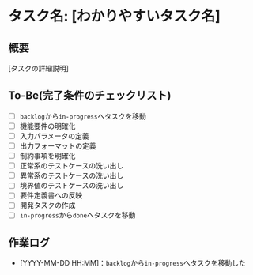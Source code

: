 # タスク名: [わかりやすいタスク名]

## 概要

[タスクの詳細説明]

## To-Be(完了条件のチェックリスト)

- [ ] `backlog`から`in-progress`へタスクを移動
- [ ] 機能要件の明確化
- [ ] 入力パラメータの定義
- [ ] 出力フォーマットの定義
- [ ] 制約事項を明確化
- [ ] 正常系のテストケースの洗い出し
- [ ] 異常系のテストケースの洗い出し
- [ ] 境界値のテストケースの洗い出し
- [ ] 要件定義書への反映
- [ ] 開発タスクの作成
- [ ] `in-progress`から`done`へタスクを移動

## 作業ログ

- [YYYY-MM-DD HH:MM]：`backlog`から`in-progress`へタスクを移動した